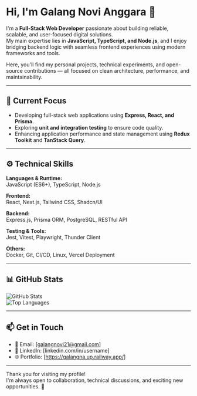 # Hi, I'm Galang Novi Anggara 👋

I'm a **Full-Stack Web Developer** passionate about building reliable, scalable, and user-focused digital solutions.  
My main expertise lies in **JavaScript, TypeScript, and Node.js**, and I enjoy bridging backend logic with seamless frontend experiences using modern frameworks and tools.

Here, you'll find my personal projects, technical experiments, and open-source contributions — all focused on clean architecture, performance, and maintainability.

---

## 💼 Current Focus
- Developing full-stack web applications using **Express, React, and Prisma**.  
- Exploring **unit and integration testing** to ensure code quality.  
- Enhancing application performance and state management using **Redux Toolkit** and **TanStack Query**.

---

## ⚙️ Technical Skills
**Languages & Runtime:**  
JavaScript (ES6+), TypeScript, Node.js  

**Frontend:**  
React, Next.js, Tailwind CSS, Shadcn/UI  

**Backend:**  
Express.js, Prisma ORM, PostgreSQL, RESTful API  

**Testing & Tools:**  
Jest, Vitest, Playwright, Thunder Client  

**Others:**  
Docker, Git, CI/CD, Linux, Vercel Deployment  

---

## 📊 GitHub Stats
![GitHub Stats](https://github-readme-stats.vercel.app/api?username=[USERNAME]&show_icons=true&theme=default)  
![Top Languages](https://github-readme-stats.vercel.app/api/top-langs/?username=[USERNAME]&layout=compact&theme=default)

---

## 📫 Get in Touch
- 📧 Email: [galangnovi21@gmail.com]  
- 💼 LinkedIn: [linkedin.com/in/username]  
- 🌐 Portfolio: [https://galangna.up.railway.app/]  

---

Thank you for visiting my profile!  
I'm always open to collaboration, technical discussions, and exciting new opportunities. 🚀
